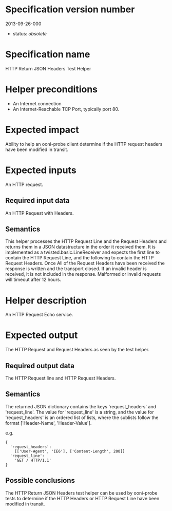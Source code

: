 # Specification version number

2013-09-26-000

* status: _obsolete_

# Specification name

HTTP Return JSON Headers Test Helper

# Helper preconditions

* An Internet connection
* An Internet-Reachable TCP Port, typically port 80.

# Expected impact

Ability to help an ooni-probe client determine if the HTTP request headers
have been modified in transit.

# Expected inputs

An HTTP request.

## Required input data

An HTTP Request with Headers.

## Semantics

This helper processes the HTTP Request Line and the Request Headers and
returns them in a JSON datastructure in the order it received them.  It is
implemented as a twisted.basic.LineReceiver and expects the first line to
contain the HTTP Request Line, and the following to contain the HTTP Request
Headers. Once All of the Request Headers have been received the response is
written and the transport closed. If an invalid header is received, it is
not included in the response. Malformed or invalid requests will timeout
after 12 hours.

# Helper description

An HTTP Request Echo service.

# Expected output

The HTTP Request and Request Headers as seen by the test helper.

## Required output data

The HTTP Request line and HTTP Request Headers.

## Semantics

The returned JSON dictionary contains the keys 'request_headers' and
'request_line'. The value for 'request_line' is a string, and the value for
'request_headers' is an ordered list of lists, where the sublists follow the
format ['Header-Name', 'Header-Value'].

e.g.

    {
      'request_headers':
        [['User-Agent', 'IE6'], ['Content-Length', 200]]
      'request_line':
        'GET / HTTP/1.1'
    }

## Possible conclusions

The HTTP Return JSON Headers test helper can be used by ooni-probe tests to
determine if the HTTP Headers or HTTP Request Line have been modified in
transit. 

